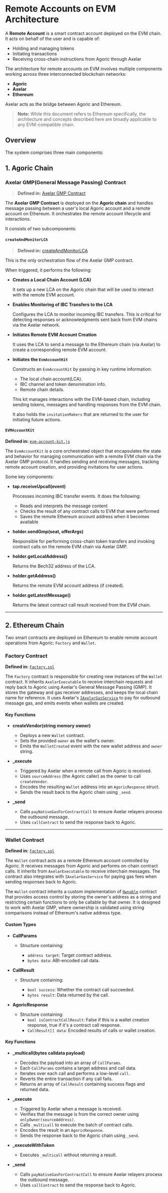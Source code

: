 # Remote Accounts on EVM Architecture

A **Remote Account** is a smart contract account deployed on the EVM chain. It acts on behalf of the user and is capable of:

- Holding and managing tokens
- Initiating transactions
- Receiving cross-chain instructions from Agoric through Axelar

The architecture for remote accounts on EVM involves multiple components working across three interconnected blockchain networks:

- **Agoric**
- **Axelar**
- **Ethereum**

Axelar acts as the bridge between Agoric and Ethereum.

> **Note:** While this document refers to Ethereum specifically, the architecture and concepts described here are broadly applicable to any EVM-compatible chain.

## Overview

The system comprises three main components:

## 1. Agoric Chain

### Axelar GMP(General Message Passing) Contract

> **Defined in:** [Axelar GMP Contract](../contract/src/axelar-gmp.contract.js)

The **Axelar GMP Contract** is deployed on the **Agoric chain** and handles message passing between a user's local Agoric account and a remote account on Ethereum. It orchestrates the remote account lifecycle and interactions.

It consists of two subcomponents:

#### `createAndMonitorLCA`

> **Defined in:** [createAndMonitorLCA](../contract/src/evm.flows.js)

This is the only orchestration flow of the Axelar GMP contract.

When triggered, it performs the following:

- **Creates a Local Chain Account (LCA)**

  It sets up a new LCA on the Agoric chain that will be used to interact with the remote EVM account.

- **Enables Monitoring of IBC Transfers to the LCA**

  Configures the LCA to monitor incoming IBC transfers. This is critical for detecting responses or acknowledgments sent back from EVM chains via the Axelar network.

- **Initiates Remote EVM Account Creation**

  It uses the LCA to send a message to the Ethereum chain (via Axelar) to create a corresponding remote EVM account.

- **Initiates the `EvmAccountKit`**

  Constructs an `EvmAccountKit` by passing in key runtime information:

  - The local chain account(LCA).
  - IBC channel and token denomination info.
  - Remote chain details.

  This kit manages interactions with the EVM-based chain, including sending tokens, messages and handling responses from the EVM chain.

  It also holds the `invitationMakers` that are returned to the user for initiating future actions.

#### `EVMAccountKit`

**Defined in:** [`evm-account-kit.js`](../contract/src/evm-account-kit.js)

The `EvmAccountKit` is a core orchestrated object that encapsulates the state and behavior for managing communication with a remote EVM chain via the Axelar GMP protocol. It handles sending and receiving messages, tracking remote account creation, and providing invitations for user actions.

Some key components:

- **tap.receiveUpcall(event)**

  Processes incoming IBC transfer events. It does the following:

  - Reads and interprets the message content
  - Checks the result of any contract calls to EVM that were performed
  - Saves the remote Ethereum account address when it becomes available

- **holder.sendGmp(seat, offerArgs)**

  Responsible for performing cross-chain token transfers and invoking contract calls on the remote EVM chain via Axelar GMP.

- **holder.getLocalAddress()**

  Returns the Bech32 address of the LCA.

- **holder.getAddress()**

  Returns the remote EVM account address (if created).

- **holder.getLatestMessage()**

  Returns the latest contract call result received from the EVM chain.

---

## 2. Ethereum Chain

Two smart contracts are deployed on Ethereum to enable remote account operations from Agoric: `Factory` and `Wallet`.

### Factory Contract

**Defined in:** [`Factory.sol`](../solidity/contracts/Factory.sol)

The `Factory` contract is responsible for creating new instances of the `Wallet` contract. It inherits `AxelarExecutable` to receive interchain requests and reply back to Agoric using Axelar's General Message Passing (GMP). It stores the gateway and gas receiver addresses, and keeps the local chain name for reference. It uses Axelar's [`IAxelarGasService`](https://docs.axelar.dev/dev/gas-service/intro/#introduction-to-axelar-gas-service-contract) to pay for outbound message gas, and emits events when wallets are created.

#### Key Functions

- **createVendor(string memory owner)**

  - Deploys a new `Wallet` contract.
  - Sets the provided `owner` as the wallet's owner.
  - Emits the `WalletCreated` event with the new wallet address and `owner` string.

- **\_execute**

  - Triggered by Axelar when a remote call from Agoric is received.
  - Uses `sourceAddress` (the Agoric caller) as the owner to call `createVendor`.
  - Encodes the resulting `Wallet` address into an `AgoricResponse` struct.
  - Sends the result back to the Agoric chain using `_send`.

- **\_send**

  - Calls `payNativeGasForContractCall` to ensure Axelar relayers process the outbound message.
  - Uses `callContract` to send the response back to Agoric.

---

### Wallet Contract

**Defined in:** [`Factory.sol`](../solidity/contracts/Factory.sol)

The `Wallet` contract acts as a remote Ethereum account controlled by Agoric. It receives messages from Agoric and performs on-chain contract calls. It inherits from `AxelarExecutable` to receive interchain messages. The contract also integrates with `IAxelarGasService` for paying gas fees when sending responses back to Agoric.

The `Wallet` contract inherits a custom implementation of [`Ownable`](../solidity/contracts/Ownable.sol) contract that provides access control by storing the owner's address as a string and restricting certain functions to only be callable by that owner. It is designed to work with Axelar GMP, where ownership is validated using string comparisons instead of Ethereum's native address type.

#### Custom Types

- **CallParams**

  - Structure containing:

    - `address target`: Target contract address.
    - `bytes data`: ABI-encoded call data.

- **CallResult**

  - Structure containing:

    - `bool success`: Whether the contract call succeeded.
    - `bytes result`: Data returned by the call.

- **AgoricResponse**

  - Structure containing:
    - `bool isContractCallResult`: False if this is a wallet creation response, true if it's a contract call response.
    - `CallResult[] data`: Encoded results of calls or wallet creation.

#### Key Functions

- **\_multicall(bytes calldata payload)**

  - Decodes the payload into an array of `CallParams`.
  - Each `CallParams` contains a target address and call data.
  - Iterates over each call and performs a low-level `call`.
  - Reverts the entire transaction if any call fails.
  - Returns an array of `CallResult` containing success flags and returned data.

- **\_execute**

  - Triggered by Axelar when a message is received.
  - Verifies that the message is from the correct owner using `onlyOwner(sourceAddress)`.
  - Calls `_multicall` to execute the batch of contract calls.
  - Encodes the result in an `AgoricResponse`.
  - Sends the response back to the Agoric chain using `_send`.

- **\_executeWithToken**

  - Executes `_multicall` without returning a result.

- **\_send**

  - Calls `payNativeGasForContractCall` to ensure Axelar relayers process the outbound message.
  - Uses `callContract` to send the response back to Agoric.
